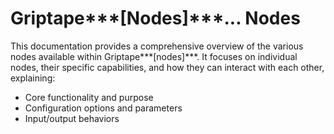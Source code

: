 # Griptape\*\*\*[Nodes]\*\*\*... **Nodes**

This documentation provides a comprehensive overview of the various nodes available within Griptape\*\*\*[nodes]\*\*\*. It focuses on individual nodes, their specific capabilities, and how they can interact with each other, explaining:

- Core functionality and purpose
- Configuration options and parameters
- Input/output behaviors
